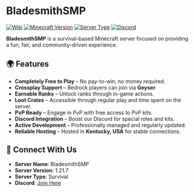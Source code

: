 # BladesmithSMP

[![Wiki](https://img.shields.io/badge/Minecraft-1.21.7-brightgreen?logo=minecraft)](wiki.bosscraft.org)
[![Minecraft Version](https://img.shields.io/badge/Minecraft-1.21.7-brightgreen?logo=minecraft)](https://www.minecraft.net/)
[![Server Type](https://img.shields.io/badge/Server-Survival-blue)]()
[![Discord](https://img.shields.io/discord/0?label=Discord&logo=discord&color=7289da)](https://discord.gg/nopanicbutton)

**BladesmithSMP** is a survival-based Minecraft server focused on providing a fun, fair, and community-driven experience.  

## 🌍 Features
- **Completely Free to Play** – No pay-to-win, no money required.  
- **Crossplay Support** – Bedrock players can join via **Geyser**.  
- **Earnable Ranks** – Unlock ranks through in-game actions.  
- **Loot Crates** – Accessible through regular play and time spent on the server.  
- **PvP Ready** – Engage in PvP with free access to PvP kits.  
- **Discord Integration** – Boost our Discord for special roles and kits.  
- **Active Development** – Professionally managed and regularly updated.  
- **Reliable Hosting** – Hosted in **Kentucky, USA** for stable connections.  


## 🔗 Connect With Us
- **Server Name**: BladesmithSMP  
- **Server Version**: 1.21.7  
- **Server Type**: Survival  
- **Discord**: [Join Here](https://discord.gg/nopanicbutton)  
